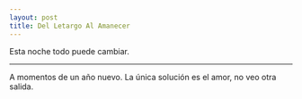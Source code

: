 ```yaml
---
layout: post
title: Del Letargo Al Amanecer
---
```


Esta noche todo puede cambiar.

-----

A momentos de un año nuevo. 
La única solución es el amor, no veo otra salida.  


